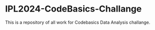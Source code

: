 # IPL2024-CodeBasics-Challange
This is a repository of all work for Codebasics Data Analysis challange.
